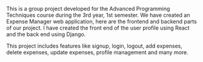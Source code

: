
This is a group project developed for the Advanced Programming Techniques course during the 3rd year, 1st semester. We have created an Expense Manager web application, here are the frontend and backend parts of our project. I have created the front end of the user profile using React and the back end using Django.

This project includes features like signup, login, logout, add expenses, delete expenses, update expenses, profile management and many more.
